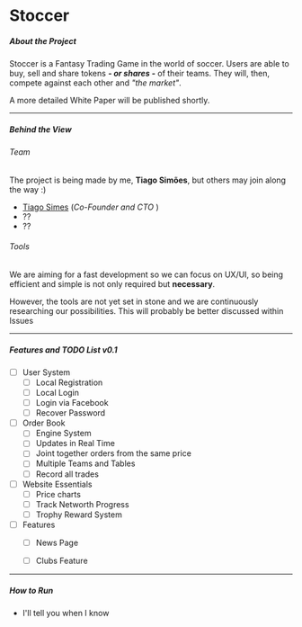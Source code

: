 # Stoccer

##### About the Project 

Stoccer is a Fantasy Trading Game in the world of soccer. Users are able to buy, sell and share tokens ***- or shares -*** of their teams. They will, then, compete against each other and *"the market"*. 

A more detailed White Paper will be published shortly.

- - - 

##### Behind the View

###### Team
The project is being made by me, **Tiago Simões**, but others may join along the way :)

- [Tiago Simes](https://github.com/tloriato) (*Co-Founder and CTO* ) 
- ??
- ??

###### Tools
We are aiming for a fast development so we can focus on UX/UI, so being efficient and simple is not only required but **necessary**. 

However, the tools are not yet set in stone and we are continuously researching our possibilities. This will probably be better discussed within Issues

- - - 
##### Features and TODO List v0.1
- [ ] User System 
  - [ ] Local Registration 
  - [ ] Local Login
  - [ ] Login via Facebook 
  - [ ] Recover Password
- [ ] Order Book
  - [ ] Engine System
  - [ ] Updates in Real Time
  - [ ] Joint together orders from the same price
  - [ ] Multiple Teams and Tables
  - [ ] Record all trades
- [ ] Website Essentials
  - [ ] Price charts
  - [ ] Track Networth Progress
  - [ ] Trophy Reward System
- [ ] Features
  - [ ] News Page
  - [ ] Clubs Feature


- - - 

##### How to Run

- I'll tell you when I know

